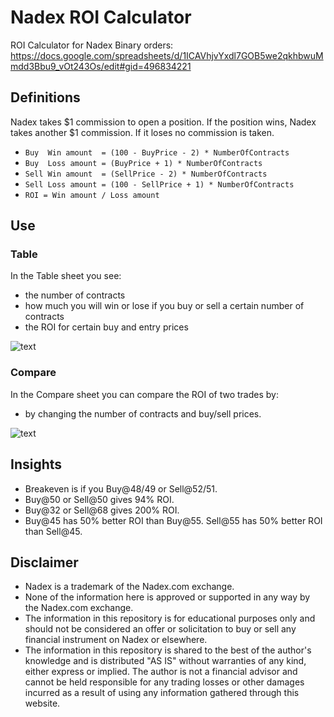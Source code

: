 # Nadex ROI Calculator
ROI Calculator for Nadex Binary orders: https://docs.google.com/spreadsheets/d/1ICAVhjvYxdl7GOB5we2qkhbwuMmdd3Bbu9_vOt243Os/edit#gid=496834221

## Definitions
Nadex takes $1 commission to open a position. If the position wins, Nadex takes another $1 commission. If it loses no commission is taken.
* `Buy  Win amount  = (100 - BuyPrice - 2) * NumberOfContracts`
* `Buy  Loss amount = (BuyPrice + 1) * NumberOfContracts`
* `Sell Win amount  = (SellPrice - 2) * NumberOfContracts`
* `Sell Loss amount = (100 - SellPrice + 1) * NumberOfContracts`
* `ROI = Win amount / Loss amount`

## Use

### Table
In the Table sheet you see:
* the number of contracts
* how much you will win or lose if you buy or sell a certain number of contracts
* the ROI for certain buy and entry prices

![text](https://i.imgur.com/kgVDqn2.png "")

### Compare

In the Compare sheet you can compare the ROI of two trades by:
* by changing the number of contracts and buy/sell prices.

![text](http://i.imgur.com/T4IikoS.png "")

## Insights
* Breakeven is if you Buy@48/49 or Sell@52/51.
* Buy@50 or Sell@50 gives 94% ROI.
* Buy@32 or Sell@68 gives 200% ROI.
* Buy@45 has 50% better ROI than Buy@55. Sell@55 has 50% better ROI than Sell@45.

## Disclaimer
* Nadex is a trademark of the Nadex.com exchange.
* None of the information here is approved or supported in any way by the Nadex.com exchange.
* The information in this repository is for educational purposes only and should not be considered an offer or solicitation to buy or sell any financial instrument on Nadex or elsewhere.
* The information in this repository is shared to the best of the author's knowledge and is distributed "AS IS" without warranties of any kind, either express or implied. The author is not a financial advisor and cannot be held responsible for any trading losses or other damages incurred as a result of using any information gathered through this website.
